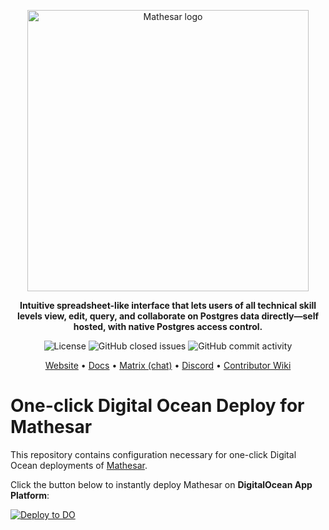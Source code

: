 <p align="center">
    <img src="https://user-images.githubusercontent.com/845767/218793207-a84a8c9e-d147-40a8-839b-f2b5d8b1ccba.png" width=450px alt="Mathesar logo"/>
</p>
<p align="center"><b>Intuitive spreadsheet-like interface that lets users of all technical skill levels view, edit, query, and collaborate on Postgres data directly—self hosted, with native Postgres access control.</b></p>
<p align="center">
    <img alt="License" src="https://img.shields.io/github/license/mathesar-foundation/mathesar">
    <img alt="GitHub closed issues" src="https://img.shields.io/github/issues-closed/mathesar-foundation/mathesar">
    <img alt="GitHub commit activity" src="https://img.shields.io/github/commit-activity/w/mathesar-foundation/mathesar">
</p>

<p align="center">
  <a href="https://mathesar.org?ref=github-readme" target="_blank">Website</a> • <a href="https://docs.mathesar.org?ref=github-readme-top" target="_blank">Docs</a> • <a href="https://wiki.mathesar.org/en/community/matrix" target="_blank">Matrix (chat)</a> • <a href="https://discord.gg/enaKqGn5xx" target="_blank">Discord</a> • <a href="https://wiki.mathesar.org/" target="_blank">Contributor Wiki</a>
</p>

# One-click Digital Ocean Deploy for Mathesar

This repository contains configuration necessary for one-click Digital Ocean deployments of [Mathesar](https://github.com/mathesar-foundation/mathesar).

Click the button below to instantly deploy Mathesar on **DigitalOcean App Platform**:

[![Deploy to DO](https://www.deploytodo.com/do-btn-blue.svg)](https://cloud.digitalocean.com/apps/new?repo=https://github.com/mathesar-foundation/mathesar-digital-ocean/tree/main)


